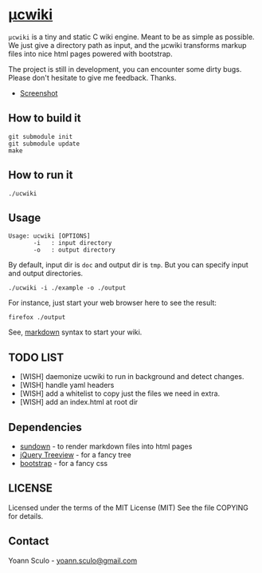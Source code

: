 [µcwiki](https://github.com/yoannsculo/ucwiki)
======

`µcwiki` is a tiny and static C wiki engine. Meant to be as simple as possible.
We just give a directory path as input, and the µcwiki transforms markup
files into nice html pages powered with bootstrap.

The project is still in development, you can encounter some dirty bugs. Please don't
hesitate to give me feedback. Thanks.

- [Screenshot](http://www.yoannsculo.fr/images/ucwiki/ucwiki_screen.png)

How to build it
---------------

	git submodule init
	git submodule update
	make

How to run it
-------------

	./ucwiki

Usage
-----

	Usage: ucwiki [OPTIONS]
	       -i	: input directory
	       -o	: output directory

By default, input dir is `doc` and output dir is `tmp`. But you can specify
input and output directories.

	./ucwiki -i ./example -o ./output

For instance, just start your web browser here to see the result:

	firefox ./output

See, [markdown](http://daringfireball.net/projects/markdown/syntax/) syntax to
start your wiki.

TODO LIST
---------

- [WISH] daemonize ucwiki to run in background and detect changes.
- [WISH] handle yaml headers
- [WISH] add a whitelist to copy just the files we need in extra.
- [WISH] add an index.html at root dir

Dependencies
------------

- [sundown](https://github.com/vmg/sundown) - to render markdown files into html pages
- [jQuery Treeview](https://github.com/jzaefferer/jquery-treeview) - for a fancy tree
- [bootstrap](https://github.com/twitter/bootstrap/) - for a fancy css

LICENSE
-------

Licensed under the terms of the MIT License (MIT)
See the file COPYING for details.

Contact
-------

Yoann Sculo - <yoann.sculo@gmail.com>
